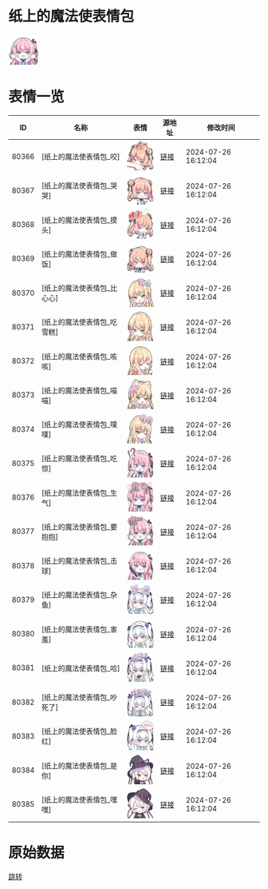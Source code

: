# 纸上的魔法使表情包

<img src="./cover.png" height="60" alt="cover" />

# 表情一览

|ID|名称|表情|源地址|修改时间|
|----|----|----|----|----|
|80366|[纸上的魔法使表情包_咬]|<img src="./pic/080366_%5B纸上的魔法使表情包_咬%5D.png" height="60" alt="咬"/>|[链接](https://i0.hdslb.com/bfs/garb/8bfc18b5da495feea3923d849f6e665f3d2d0423.png)|2024-07-26 16:12:04|
|80367|[纸上的魔法使表情包_哭哭]|<img src="./pic/080367_%5B纸上的魔法使表情包_哭哭%5D.png" height="60" alt="哭哭"/>|[链接](https://i0.hdslb.com/bfs/garb/bd74b05009a056006e46d504d2a214b0b3b76fe6.png)|2024-07-26 16:12:04|
|80368|[纸上的魔法使表情包_摸头]|<img src="./pic/080368_%5B纸上的魔法使表情包_摸头%5D.png" height="60" alt="摸头"/>|[链接](https://i0.hdslb.com/bfs/garb/a2ebfdda0694798018ee1b2d1cd83b15cffb2185.png)|2024-07-26 16:12:04|
|80369|[纸上的魔法使表情包_做饭]|<img src="./pic/080369_%5B纸上的魔法使表情包_做饭%5D.png" height="60" alt="做饭"/>|[链接](https://i0.hdslb.com/bfs/garb/d58101a2234aece448b6cbb254291ee90b36a257.png)|2024-07-26 16:12:04|
|80370|[纸上的魔法使表情包_比心心]|<img src="./pic/080370_%5B纸上的魔法使表情包_比心心%5D.png" height="60" alt="比心心"/>|[链接](https://i0.hdslb.com/bfs/garb/b7f8cbc7151fe7cea8baa590edd9f70206a69dd3.png)|2024-07-26 16:12:04|
|80371|[纸上的魔法使表情包_吃雪糕]|<img src="./pic/080371_%5B纸上的魔法使表情包_吃雪糕%5D.png" height="60" alt="吃雪糕"/>|[链接](https://i0.hdslb.com/bfs/garb/41186a3b192162e7e207a1dcb4aacacda9bbc58c.png)|2024-07-26 16:12:04|
|80372|[纸上的魔法使表情包_咳咳]|<img src="./pic/080372_%5B纸上的魔法使表情包_咳咳%5D.png" height="60" alt="咳咳"/>|[链接](https://i0.hdslb.com/bfs/garb/b3a6c6f502587fc8296e7eb2c8641416f61fd18e.png)|2024-07-26 16:12:04|
|80373|[纸上的魔法使表情包_喵喵]|<img src="./pic/080373_%5B纸上的魔法使表情包_喵喵%5D.png" height="60" alt="喵喵"/>|[链接](https://i0.hdslb.com/bfs/garb/a79c8690c23408c9176e8b6e572cfb43e6049dfc.png)|2024-07-26 16:12:04|
|80374|[纸上的魔法使表情包_噗噗]|<img src="./pic/080374_%5B纸上的魔法使表情包_噗噗%5D.png" height="60" alt="噗噗"/>|[链接](https://i0.hdslb.com/bfs/garb/8af0ac422d8f70235cdbf9b214b67f656eb6263c.png)|2024-07-26 16:12:04|
|80375|[纸上的魔法使表情包_吃惊]|<img src="./pic/080375_%5B纸上的魔法使表情包_吃惊%5D.png" height="60" alt="吃惊"/>|[链接](https://i0.hdslb.com/bfs/garb/26f44a2920734b70482ca77396e2042eba24af27.png)|2024-07-26 16:12:04|
|80376|[纸上的魔法使表情包_生气]|<img src="./pic/080376_%5B纸上的魔法使表情包_生气%5D.png" height="60" alt="生气"/>|[链接](https://i0.hdslb.com/bfs/garb/046f23e1e933d9acf5909127b486a1c1c3cd5e65.png)|2024-07-26 16:12:04|
|80377|[纸上的魔法使表情包_要抱抱]|<img src="./pic/080377_%5B纸上的魔法使表情包_要抱抱%5D.png" height="60" alt="要抱抱"/>|[链接](https://i0.hdslb.com/bfs/garb/ab677905c6a81839ec166355a64a54e33a16fa5d.png)|2024-07-26 16:12:04|
|80378|[纸上的魔法使表情包_击球]|<img src="./pic/080378_%5B纸上的魔法使表情包_击球%5D.png" height="60" alt="击球"/>|[链接](https://i0.hdslb.com/bfs/garb/8ead5189465a641accba32d290b9feb1b0099aea.png)|2024-07-26 16:12:04|
|80379|[纸上的魔法使表情包_杂鱼]|<img src="./pic/080379_%5B纸上的魔法使表情包_杂鱼%5D.png" height="60" alt="杂鱼"/>|[链接](https://i0.hdslb.com/bfs/garb/908ef2addf669f253357c402c26e3069f5a771db.png)|2024-07-26 16:12:04|
|80380|[纸上的魔法使表情包_害羞]|<img src="./pic/080380_%5B纸上的魔法使表情包_害羞%5D.png" height="60" alt="害羞"/>|[链接](https://i0.hdslb.com/bfs/garb/b62929720c6df6ec71a56148563e3c567ffdb779.png)|2024-07-26 16:12:04|
|80381|[纸上的魔法使表情包_哈]|<img src="./pic/080381_%5B纸上的魔法使表情包_哈%5D.png" height="60" alt="哈"/>|[链接](https://i0.hdslb.com/bfs/garb/7d5b732b97c10d26e4ae8e7c932e9553bf39358a.png)|2024-07-26 16:12:04|
|80382|[纸上的魔法使表情包_吵死了]|<img src="./pic/080382_%5B纸上的魔法使表情包_吵死了%5D.png" height="60" alt="吵死了"/>|[链接](https://i0.hdslb.com/bfs/garb/b3404b97a3571ce9883d38009e93c731dedc1553.png)|2024-07-26 16:12:04|
|80383|[纸上的魔法使表情包_脸红]|<img src="./pic/080383_%5B纸上的魔法使表情包_脸红%5D.png" height="60" alt="脸红"/>|[链接](https://i0.hdslb.com/bfs/garb/17e2fe68253264db66727d0cedd95c6d2e06b796.png)|2024-07-26 16:12:04|
|80384|[纸上的魔法使表情包_是你]|<img src="./pic/080384_%5B纸上的魔法使表情包_是你%5D.png" height="60" alt="是你"/>|[链接](https://i0.hdslb.com/bfs/garb/c60f5009ad252b6624d3b3e74f4508610cbef4db.png)|2024-07-26 16:12:04|
|80385|[纸上的魔法使表情包_嘿嘿]|<img src="./pic/080385_%5B纸上的魔法使表情包_嘿嘿%5D.png" height="60" alt="嘿嘿"/>|[链接](https://i0.hdslb.com/bfs/garb/e14655cdf212be37200b0d8e3fbfffde123c4f0f.png)|2024-07-26 16:12:04|

# 原始数据

[跳转](./raw.json)

